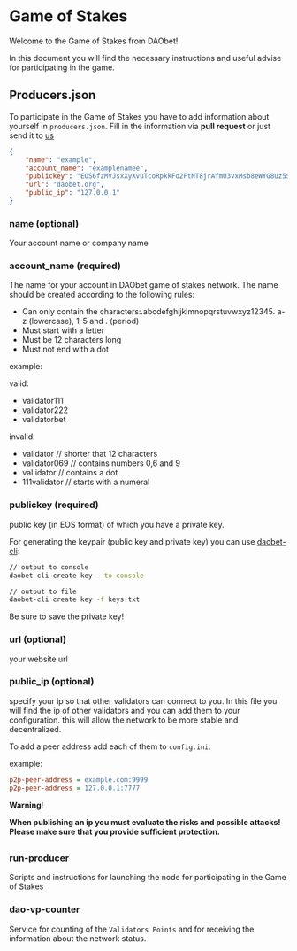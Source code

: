 # Game of Stakes

Welcome to the Game of Stakes from DAObet! 

In this document you will find the necessary instructions and useful advise for participating in the game.

## Producers.json

To participate in the Game of Stakes you have to add information about yourself in `producers.json`.
Fill in the information via **pull request** or just send it to [us](https://t.me/daobet_validators)

```json
{
    "name": "example",
    "account_name": "examplenamee",
    "publickey": "EOS6fzMVJsxXyXvuTcoRpkkFo2FtNT8jrAfmU3vxMsb8eWYG8Uz5S",
    "url": "daobet.org",
    "public_ip": "127.0.0.1"
}
```
### name (optional)

Your account name or company name

### account_name (required)

The name for your account in DAObet game of stakes network. The name should be created according to the following rules:

- Can only contain the characters:.abcdefghijklmnopqrstuvwxyz12345. a-z (lowercase), 1-5 and . (period)
- Must start with a letter
- Must be 12 characters long
- Must not end with a dot

example:

valid:
- validator111
- validator222
- validatorbet

invalid:
- validator    // shorter that 12 characters
- validator069 // contains numbers 0,6 and 9
- val.idator   // contains a dot
- 111validator // starts with a numeral

### publickey (required)

public key (in EOS format) of which you have a private key.

For generating the keypair (public key and private key) you can use [daobet-cli](https://docs.daobet.org/get-started/daobet-cli):

```bash
// output to console
daobet-cli create key --to-console

// output to file
daobet-cli create key -f keys.txt
```

Be sure to save the private key!

### url (optional)

your website url

### public_ip (optional)

specify your ip so that other validators can connect to you.
In this file you will find the ip of other validators and you can add them to your configuration.
this will allow the network to be more stable and decentralized.

To add a peer address add each of them to `config.ini`: 

example:
```ini
p2p-peer-address = example.сom:9999
p2p-peer-address = 127.0.0.1:7777
```

**Warning**!

**When publishing an ip you must evaluate the risks and possible attacks! Please make sure that you provide sufficient protection.**

##

### run-producer

Scripts and instructions for launching the node for participating in the Game of Stakes

### dao-vp-counter

Service for counting of the `Validators Points` and for receiving the information about the network status.
